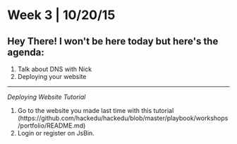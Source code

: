 <h1>Week 3 | 10/20/15</h1>
<h2>Hey There! I won't be here today but here's the agenda:</h2>
<ol>
  <li>Talk about DNS with Nick </li>
  <li>Deploying your website </li>
</ol>
<hr>
<i>Deploying Website Tutorial</i>
<ol>
  <li>Go to the website you made last time  with this tutorial (https://github.com/hackedu/hackedu/blob/master/playbook/workshops/portfolio/README.md)</li>
  <li>
  	Login or register on JsBin. 
  	<br>
  	<img href="Images/Week3-1">
  </li>
</ol>

